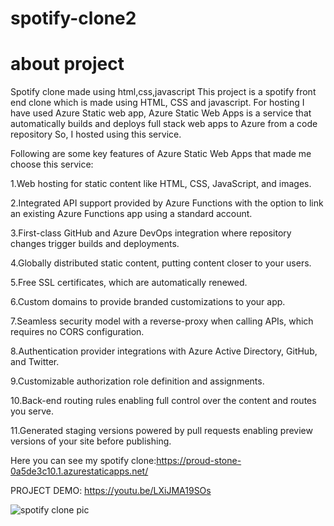 # spotify-clone2
# about project
Spotify clone made using html,css,javascript
This project is a spotify front end clone which is made using HTML, CSS and javascript. For hosting I have used Azure Static web app, Azure Static Web Apps is a service that automatically builds and deploys full stack web apps to Azure from a code repository So, I hosted using this service.

Following are some key features of Azure Static Web Apps that made me choose this service:

1.Web hosting for static content like HTML, CSS, JavaScript, and images.

2.Integrated API support provided by Azure Functions with the option to link an existing Azure Functions app using a standard account.

3.First-class GitHub and Azure DevOps integration where repository changes trigger builds and deployments.

4.Globally distributed static content, putting content closer to your users.

5.Free SSL certificates, which are automatically renewed.

6.Custom domains to provide branded customizations to your app.

7.Seamless security model with a reverse-proxy when calling APIs, which requires no CORS configuration.

8.Authentication provider integrations with Azure Active Directory, GitHub, and Twitter.

9.Customizable authorization role definition and assignments.

10.Back-end routing rules enabling full control over the content and routes you serve.


11.Generated staging versions powered by pull requests enabling preview versions of your site before publishing.

Here you can see my spotify clone:https://proud-stone-0a5de3c10.1.azurestaticapps.net/

PROJECT DEMO: https://youtu.be/LXiJMA19SOs


![spotify clone pic](https://user-images.githubusercontent.com/65596788/155395456-3013ea33-285e-4397-b7cb-0ab0520ecf64.PNG)
